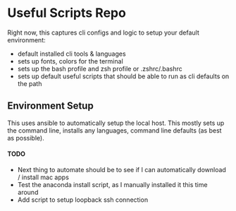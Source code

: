 # Useful Scripts Repo

Right now, this captures cli configs and logic to setup your default environment:
- default installed cli tools & languages
- sets up fonts, colors for the terminal
- sets up the bash profile and zsh profile or .zshrc/.bashrc
- sets up default useful scripts that should be able to run as cli defaults on the path

## Environment Setup

This uses ansible to automatically setup the local host. This mostly sets up the command line, installs any languages, command line defaults (as best as possible).

#### TODO
- Next thing to automate should be to see if I can automatically download / install mac apps
- Test the anaconda install script, as I manually installed it this time around
- Add script to setup loopback ssh connection
